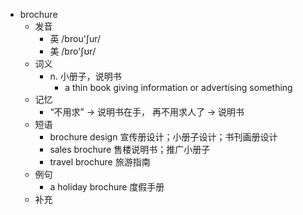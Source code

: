 - brochure
  - 发音
    - 英 /brou'ʃur/
    - 美 /bro'ʃʊr/
  - 词义
    - n. 小册子，说明书
      - a thin book giving information or advertising something
  - 记忆
    - “不用求” → 说明书在手， 再不用求人了 → 说明书
  - 短语
    - brochure design 宣传册设计；小册子设计；书刊画册设计
    - sales brochure 售楼说明书；推广小册子
    - travel brochure 旅游指南
  - 例句
    - a holiday brochure 度假手册
  - 补充